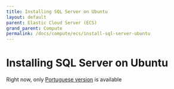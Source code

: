 ```yaml
---
title: Installing SQL Server on Ubuntu
layout: default
parent: Elastic Cloud Server (ECS)
grand_parent: Compute
permalink: /docs/compute/ecs/install-sql-server-ubuntu
---
```


# Installing SQL Server on Ubuntu

Right now, only [Portuguese version](/pt/docs/compute/ecs/install-sql-server-ubuntu) is available
